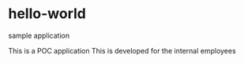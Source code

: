 # hello-world
sample application 

This is a POC application
This is developed for the internal employees 
